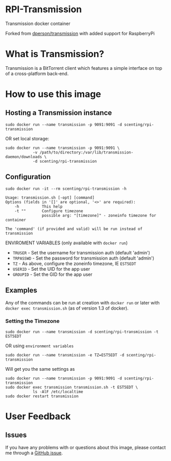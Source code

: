 # RPI-Transmission

Transmission docker container

Forked from [dperson/transmission](https://github.com/dperson/transmission/) with
added support for RaspberryPi

# What is Transmission?

Transmission is a BitTorrent client which features a simple interface on top of
a cross-platform back-end.

# How to use this image

## Hosting a Transmission instance

    sudo docker run --name transmission -p 9091:9091 -d scenting/rpi-transmission

OR set local storage:

    sudo docker run --name transmission -p 9091:9091 \
                -v /path/to/directory:/var/lib/transmission-daemon/downloads \
                -d scenting/rpi-transmission

## Configuration

    sudo docker run -it --rm scenting/rpi-transmission -h

    Usage: transmission.sh [-opt] [command]
    Options (fields in '[]' are optional, '<>' are required):
        -h          This help
        -t ""       Configure timezone
                    possible arg: "[timezone]" - zoneinfo timezone for container

    The 'command' (if provided and valid) will be run instead of transmission

ENVIROMENT VARIABLES (only available with `docker run`)

 * `TRUSER` - Set the username for transmission auth (default 'admin')
 * `TRPASSWD` - Set the password for transmission auth (default 'admin')
 * `TZ` - As above, configure the zoneinfo timezone, IE `EST5EDT`
 * `USERID` - Set the UID for the app user
 * `GROUPID` - Set the GID for the app user

## Examples

Any of the commands can be run at creation with `docker run` or later with
`docker exec transmission.sh` (as of version 1.3 of docker).

### Setting the Timezone

    sudo docker run --name transmission -d scenting/rpi-transmission -t EST5EDT

OR using `environment variables`

    sudo docker run --name transmission -e TZ=EST5EDT -d scenting/rpi-transmission

Will get you the same settings as

    sudo docker run --name transmission -p 9091:9091 -d scenting/rpi-transmission
    sudo docker exec transmission transmission.sh -t EST5EDT \
                ls -AlF /etc/localtime
    sudo docker restart transmission

# User Feedback

## Issues

If you have any problems with or questions about this image, please contact me
through a [GitHub issue](https://github.com/scenting/rpi-transmission/issues).
